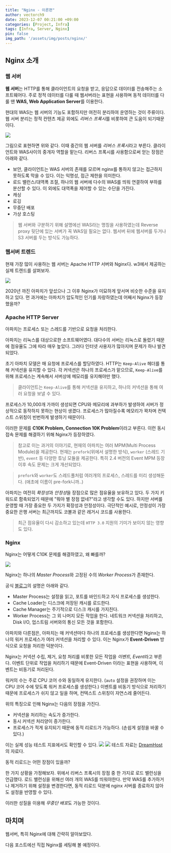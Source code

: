```yaml
---
title: "Nginx - 이론편"
author: vectorch9
date: 2023-12-07 00:21:00 +09:00
categories: [Project, Infra]
tags: [Infra, Server, Nginx]
pin: false
img_path: '/assets/img/posts/nginx/'
---
```

## Nginx 소개
### 웹 서버
**웹 서버**는 HTTP를 통해 클라이언트의 요청을 받고, 응답으로 데이터를 전송해주는 소프트웨어다. 주로 정적 데이터를 다룰 때 웹서버라는 표현을 사용하며 동적 데이터를 다룰 땐 **WAS, Web Application Server**를 이용한다.

현대의 WAS는 웹 서버의 기능도 포함하지만 여전히 분리하여 운영하는 것이 주류이다. 웹 서버 분리는 정적 컨텐츠 제공 외에도 *리버스 프록시*를 비롯하여 큰 도움이 되기때문이다.

![](ReverseProxy.png)

그림으로 표현하면 위와 같다. 이때 중간의 웹 서버를 *리버스 프록시*라고 부른다. 클라이언트와 WAS사이의 중개자 역할을 맡는다. 리버스 프록시를 사용함으로써 얻는 장점은 아래와 같다.

- 보안, 클라이언트는 WAS 서버의 존재를 모르며 nginx를 통하지 않고는 접근하지 못하도록 막을 수 있다. 이는 익명성, 접근 제한을 의미한다.
- 로드 밸런스/대역폭 조절, 하나의 웹 서버에 다수의 WAS를 띄워 연결하여 부하를 분산할 수 있다. 이 외에도 대역폭을 제어할 수 있는 수단을 가진다.
- 캐싱
- 로깅
- 무중단 배포
- 가상 호스팅

> 웹 서버와 구분하기 위해 설명에선 WAS라는 명칭을 사용하였는데 Reverse proxy 뒷단에 있는 서버가 꼭 WAS일 필요는 없다. 웹서버 뒤에 웹서버를 두거나 S3 서버를 두는 방식도 가능하다.

### 웹서버 트렌드
현재 가장 많이 사용하는 웹 서버는 Apache HTTP 서버와 Nginx다. w3에서 제공하는 실제 트렌드를 살펴보자.

![](trend.png)

2020년 까진 아파치가 앞섰으나 그 이후 Nginx가 미묘하게 앞서며 비슷한 수준을 유지하고 있다. 먼 과거에는 아파치가 압도적인 인기를 자랑하였는데 어째서 Nginx가 등장했을까?

### Apache HTTP Server
아파치는 프로세스 또는 스레드를 기반으로 요청을 처리한다. 

아파치는 리눅스를 대상으로한 소프트웨어였다. 대다수의 서버는 리눅스로 돌렸기 때문에 점유율도 그에 따라 매우 높았다. 그러다 인터넷 사용자가 많아지며 문제가 하나 발견되었다.

초기 아파치 모델은 매 요청에 프로세스를 할당하였다. HTTP는 `Keep-Alive` 헤더를 통해 커넥션을 유지할 수 있다. 각 커넥션은 하나의 프로세스가 맡으므로, `Keep-Alive`를 위해 프로세스는 계속해서 서버상에 메모리를 유지해야만 했다. 

> 클라이언트는 `Keep-Alive`를 통해 커넥션을 유지하고, 하나의 커넥션을 통해 여러 요청을 보낼 수 있다.

프로세스가 10,000개 가까이 생성되면 CPU와 메모리에 과부하가 발생하여 서버가 정상적으로 동작하지 못하는 현상이 생겼다. 프로세스가 많아질수록 메모리가 꽉차며 컨텍스트 스위칭이 빈번하게 발생하기 때문이다.

이러한 문제를 **C10K Problem, Connection 10K Problem**이라고 부른다. 이런 동시 접속 문제를 해결하기 위해 Nginx가 등장하였다.

> 참고로 이는 과거의 이야기로, 현재의 아파치는 여러 MPM(Multi Process Module)을 제공한다. 현재는 `prefork`(위에서 설명한 방식), `worker` (스레드 기반), `event` 등 다양한 튜닝 모듈을 제공한다. 특히 2.4 버전의 Event MPM 등장 이후 속도 문제는 크게 개선되었다.

> `prefork`와 `worker`도 스레드풀처럼 여러개의 프로세스, 스레드를 미리 생성해둔다. (애초에 이름이 pre-fork니까..)

아파치는 여전히 *확장성*과 *안정성*을 장점으로 많은 점유율을 보유하고 있다. 두 가지 키워드로 함축되었기 때문에 "뭐야 별 장점 없네?"라고 생각할 수도 있다. 하지만 서버를 운영할 때 가장 중요한 두 가지가 확장성과 안정성이다. 극단적인 예시로, 안정성이 가장 중요한 은행 서버는 최근까지도 코볼과 같은 레거시 코드를 사용한다.

> 최근 점유율이 다시 감소하고 있는데 `HTTP 3.0` 지원의 기미가 보이지 않는 영향도 있다.

### Nginx
Nginx는 어떻게 C10K 문제를 해결하였고, 왜 빠를까?

![](nginx.png)

Nginx는 하나의 *Master Process*와 고정된 수의 *Worker Process*가 존재한다. 

공식 [블로그](https://www.nginx.com/blog/inside-nginx-how-we-designed-for-performance-scale/)의 설명은 아래와 같다.
- Master Process는 설정을 읽고, 포트를 바인드하고 자식 프로세스를 생성한다.
- Cache Loader는 디스크에 저장된 캐시를 로드한다.
- Cache Manager는 주기적으로 디스크 캐시를 가지친다.
- Worker Process는 그 외 나머지 모든 작업을 한다. 네트워크 커넥션을 처리하고, Disk I/O, 업스트림 서버와의 통신 모든 것을 포함한다.

아파치와 다른점은, 아파치는 매 커넥션마다 하나의 프로세스를 생성한다면 Nginx는 하나의 워커 프로세스가 여러 커넥션을 처리할 수 있다. 이는 Nginx가 **Event-Driven** 방식으로 요청을 처리한 덕분이다.

Nginx는 커넥션 수립, 제거, 요청 처리를 비롯한 모든 작업을 *이벤트, Event*라고 부른다. 이벤트 단위로 작업을 처리하기 때문에 Event-Driven 이라는 표현을 사용하며, 이벤트는 비동기로 처리된다.

워커의 수는 주로 CPU 코어 수와 동일하게 유지한다. (`auto` 설정을 권장하며 이는 CPU 코어 수에 맞도록 워커 프로세스를 생성한다.) 이벤트를 비동기 방식으로 처리하기 때문에 프로세스가 쉬지 않고 일을 하며, 컨텍스트 스위칭이 자연스레 줄어든다.

위의 특징으로 인해 Nginx는 다음의 장점을 가진다.
- 커넥션을 처리하는 속도가 증가한다.
- 동시 커넥션 처리양이 증가한다.
- 프로세스가 적게 유지되기 때문에 동적 리로드가 가능하다. (손쉽게 설정을 바꿀 수 있다.)

이는 실제 성능 테스트 지표에서도 확인할 수 있다.
![](memory.png)
![](rps.png)
테스트 자료는 [DreamHost](https://help.dreamhost.com/hc/en-us/articles/215945987-Web-server-performance-comparison)의 자료다.

동적 리로드는 어떤 장점이 있을까? 

한 가지 상황을 가정해보자. 위에서 리버스 프록시의 장점 중 한 가지로 로드 밸런싱을 언급했다. 로드 밸런싱을 위해선 여러 개의 WAS를 띄워야한다. 만약 WAS를 추가하거나 제거하기 위해 설정을 변경한다면, 동적 리로드 덕분에 nginx 서버를 종료하지 않아도 설정을 반영할 수 있다.

이러한 성질을 이용해 *무중단 배포*도 가능한 것이다.

## 마치며
웹서버, 특히 Nginx에 대해 간략히 알아보았다.

다음 포스트에선 직접 Nginx를 세팅해 볼 예정이다.